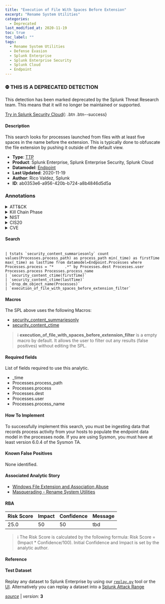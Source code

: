 ```yaml
---
title: "Execution of File With Spaces Before Extension"
excerpt: "Rename System Utilities"
categories:
  - Deprecated
last_modified_at: 2020-11-19
toc: true
toc_label: ""
tags:
  - Rename System Utilities
  - Defense Evasion
  - Splunk Enterprise
  - Splunk Enterprise Security
  - Splunk Cloud
  - Endpoint
---
```



### :no_entry: THIS IS A DEPRECATED DETECTION
This detection has been marked deprecated by the Splunk Threat Research team. This means that it will no longer be maintained or supported. 


[Try in Splunk Security Cloud](https://www.splunk.com/en_us/cyber-security.html){: .btn .btn--success}

#### Description

This search looks for processes launched from files with at least five spaces in the name before the extension. This is typically done to obfuscate the file extension by pushing it outside of the default view.

- **Type**: [TTP](https://github.com/splunk/security_content/wiki/Detection-Analytic-Types)
- **Product**: Splunk Enterprise, Splunk Enterprise Security, Splunk Cloud
- **Datamodel**: [Endpoint](https://docs.splunk.com/Documentation/CIM/latest/User/Endpoint)
- **Last Updated**: 2020-11-19
- **Author**: Rico Valdez, Splunk
- **ID**: ab0353e6-a956-420b-b724-a8b4846d5d5a

### Annotations
<details>
  <summary>ATT&CK</summary>

<div markdown="1">

#### [ATT&CK](https://attack.mitre.org/)

| ID          | Technique   | Tactic         |
| ----------- | ----------- |--------------- |
| [T1036.003](https://attack.mitre.org/techniques/T1036/003/) | Rename System Utilities | Defense Evasion |

</div>
</details>


<details>
  <summary>Kill Chain Phase</summary>

<div markdown="1">

* Actions on Objectives


</div>
</details>


<details>
  <summary>NIST</summary>

<div markdown="1">

* DE.CM
* PR.PT
* PR.IP



</div>
</details>

<details>
  <summary>CIS20</summary>

<div markdown="1">

* CIS 3
* CIS 8



</div>
</details>

<details>
  <summary>CVE</summary>

<div markdown="1">


</div>
</details>


#### Search

```

| tstats `security_content_summariesonly` count values(Processes.process_path) as process_path min(_time) as firstTime max(_time) as lastTime from datamodel=Endpoint.Processes where Processes.process = "*     .*" by Processes.dest Processes.user Processes.process Processes.process_name 
| `security_content_ctime(firstTime)`
| `security_content_ctime(lastTime)` 
| `drop_dm_object_name(Processes)` 
| `execution_of_file_with_spaces_before_extension_filter`
```

#### Macros
The SPL above uses the following Macros:
* [security_content_summariesonly](https://github.com/splunk/security_content/blob/develop/macros/security_content_summariesonly.yml)
* [security_content_ctime](https://github.com/splunk/security_content/blob/develop/macros/security_content_ctime.yml)

> :information_source:
> **execution_of_file_with_spaces_before_extension_filter** is a empty macro by default. It allows the user to filter out any results (false positives) without editing the SPL.



#### Required fields
List of fields required to use this analytic.
* _time
* Processes.process_path
* Processes.process
* Processes.dest
* Processes.user
* Processes.process_name



#### How To Implement
To successfully implement this search, you must be ingesting data that records process activity from your hosts to populate the endpoint data model in the processes node. If you are using Sysmon, you must have at least version 6.0.4 of the Sysmon TA.
#### Known False Positives
None identified.

#### Associated Analytic Story
* [Windows File Extension and Association Abuse](/stories/windows_file_extension_and_association_abuse)
* [Masquerading - Rename System Utilities](/stories/masquerading_-_rename_system_utilities)




#### RBA

| Risk Score  | Impact      | Confidence   | Message      |
| ----------- | ----------- |--------------|--------------|
| 25.0 | 50 | 50 | tbd |


> :information_source:
> The Risk Score is calculated by the following formula: Risk Score = (Impact * Confidence/100). Initial Confidence and Impact is set by the analytic author.


#### Reference


#### Test Dataset
Replay any dataset to Splunk Enterprise by using our [`replay.py`](https://github.com/splunk/attack_data#using-replaypy) tool or the [UI](https://github.com/splunk/attack_data#using-ui).
Alternatively you can replay a dataset into a [Splunk Attack Range](https://github.com/splunk/attack_range#replay-dumps-into-attack-range-splunk-server)




[*source*](https://github.com/splunk/security_content/tree/develop/detections/deprecated/execution_of_file_with_spaces_before_extension.yml) \| *version*: **3**